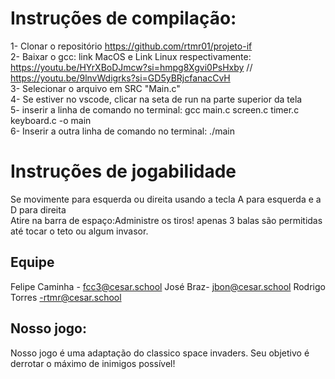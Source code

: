 # Instruções de compilação:
1- Clonar o repositório https://github.com/rtmr01/projeto-if
<br>
2- Baixar o gcc: link MacOS e Link Linux respectivamente: https://youtu.be/HYrXBoDJmcw?si=hmpg8Xgvi0PsHxby // https://youtu.be/9lnvWdigrks?si=GD5yBRjcfanacCvH 
<br>
3- Selecionar o arquivo em SRC "Main.c"
<br>
4- Se estiver no vscode, clicar na seta de run na parte superior da tela
<br>
5- inserir a linha de comando no terminal:  gcc main.c screen.c timer.c keyboard.c -o main
<br>
6- Inserir a outra linha de comando no terminal:  ./main
 
# Instruções de jogabilidade
Se movimente para esquerda ou direita usando a tecla A para esquerda e a D para direita
<br>
Atire na barra de espaço:Administre os tiros! apenas 3 balas são permitidas até tocar o teto ou algum invasor.

## Equipe 
Felipe Caminha - fcc3@cesar.school
José Braz- jbon@cesar.school
Rodrigo Torres -rtmr@cesar.school

## Nosso jogo:
Nosso jogo é uma adaptação do classico space invaders. Seu objetivo é derrotar o máximo de inimigos possível! 
